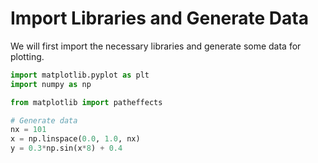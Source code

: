 # Import Libraries and Generate Data

We will first import the necessary libraries and generate some data for plotting.

```python
import matplotlib.pyplot as plt
import numpy as np

from matplotlib import patheffects

# Generate data
nx = 101
x = np.linspace(0.0, 1.0, nx)
y = 0.3*np.sin(x*8) + 0.4
```
